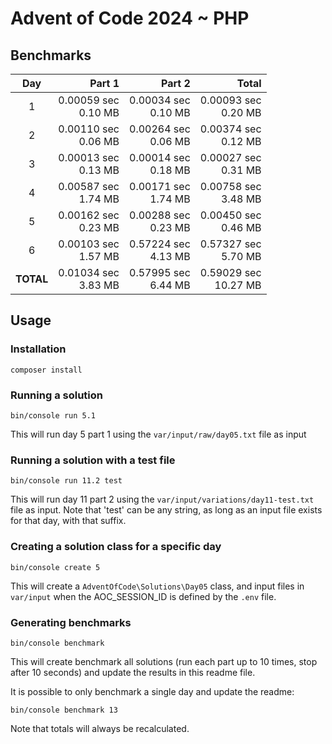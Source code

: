 # Advent of Code 2024 ~ PHP

## Benchmarks

| Day       | Part 1                 | Part 2                 | Total                   |
| :-------: | ---------------------: | ---------------------: | ----------------------: |
| 1         | 0.00059 sec<br>0.10 MB | 0.00034 sec<br>0.10 MB | 0.00093 sec<br>0.20 MB  |
| 2         | 0.00110 sec<br>0.06 MB | 0.00264 sec<br>0.06 MB | 0.00374 sec<br>0.12 MB  |
| 3         | 0.00013 sec<br>0.13 MB | 0.00014 sec<br>0.18 MB | 0.00027 sec<br>0.31 MB  |
| 4         | 0.00587 sec<br>1.74 MB | 0.00171 sec<br>1.74 MB | 0.00758 sec<br>3.48 MB  |
| 5         | 0.00162 sec<br>0.23 MB | 0.00288 sec<br>0.23 MB | 0.00450 sec<br>0.46 MB  |
| 6         | 0.00103 sec<br>1.57 MB | 0.57224 sec<br>4.13 MB | 0.57327 sec<br>5.70 MB  |
| **TOTAL** | 0.01034 sec<br>3.83 MB | 0.57995 sec<br>6.44 MB | 0.59029 sec<br>10.27 MB |

## Usage

### Installation
```
composer install
```

### Running a solution
```
bin/console run 5.1
```
This will run day 5 part 1 using the `var/input/raw/day05.txt` file as input

### Running a solution with a test file
```
bin/console run 11.2 test
```
This will run day 11 part 2 using the `var/input/variations/day11-test.txt` file as input.
Note that 'test' can be any string, as long as an input file exists for that day, with that suffix.

### Creating a solution class for a specific day
```
bin/console create 5
```
This will create a `AdventOfCode\Solutions\Day05` class, and input files in `var/input` when the AOC_SESSION_ID is 
defined by the `.env` file.

### Generating benchmarks
```
bin/console benchmark
```
This will create benchmark all solutions (run each part up to 10 times, stop after 10 seconds) and update the results in
this readme file.

It is possible to only benchmark a single day and update the readme:
```
bin/console benchmark 13
```
Note that totals will always be recalculated.